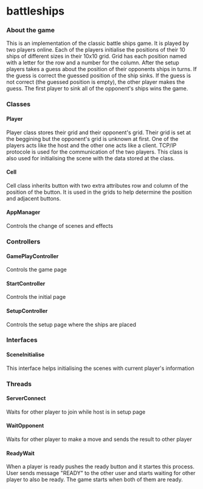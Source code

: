 # battleships

### About the game
This is an implementation of the classic battle ships game. It is played by two players online. Each of the players initialise the positions of their 10 ships of different sizes in their 10x10 grid. Grid has each position named with a letter for the row and a number for the column. After the setup players takes a guess about the position of their opponents ships in turns. If the guess is correct the guessed position of the ship sinks. If the guess is not correct (the guessed position is empty), the other player makes the guess. The first player to sink all of the opponent's ships wins the game.

### Classes
#### Player
Player class stores their grid and their opponent's grid. Their grid is set at the beggining but the opponent's grid is unknown at first. One of the players acts like the host and the other one acts like a client. TCP/IP protocole is used for the communication of the two players. This class is also used for initialising the scene with the data stored at the class.

#### Cell
Cell class inherits button with two extra attributes row and column of the position of the button. It is used in the grids to help determine the position and adjacent buttons.

#### AppManager
Controls the change of scenes and effects

### Controllers
#### GamePlayController
Controls the game page

#### StartController
Controls the initial page

#### SetupController
Controls the setup page where the ships are placed



### Interfaces
#### SceneInitialise
This interface helps initialising the scenes with current player's information

### Threads
#### ServerConnect
Waits for other player to join while host is in setup page

#### WaitOpponent
Waits for other player to make a move and sends the result to other player

#### ReadyWait
When a player is ready pushes the ready button and it startes this process. User sends message "READY" to the other user and starts waiting for other player to also be ready. The game starts when both of them are ready.
